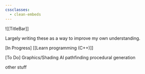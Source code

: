 ```yaml
---
cssclasses:
  - clean-embeds
---
```

![[TitleBar]] 

Largely writing these as a way to improve my own understanding.

\[In Progress\]
[[Learn programming (C++)]] 


\[To Do\]
Graphics/Shading
AI
pathfinding
procedural generation

other stuff
